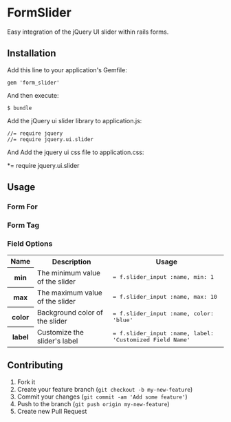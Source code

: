 # FormSlider

Easy integration of the jQuery UI slider within rails forms.

## Installation

Add this line to your application's Gemfile:

    gem 'form_slider'

And then execute:

    $ bundle

Add the jQuery ui slider library to application.js:

    //= require jquery
    //= require jquery.ui.slider

And Add the jquery ui css file to application.css:

   *= require jquery.ui.slider

## Usage

### Form For

### Form Tag


### Field Options

<table>
  <tr>
    <th>Name</th>
    <th>Description</th>
    <th>Usage</th>
  </tr>
  <tr>
    <th>min</th>
    <td>The minimum value of the slider</td>
    <td><tt>= f.slider_input :name, min: 1</td></td>
  </tr>
  <tr>
    <th>max</th>
    <td>The maximum value of the slider</td>
    <td><tt>= f.slider_input :name, max: 10</td></td>
  </tr>
  <tr>
    <th>color</th>
    <td>Background color of the slider</td>
    <td><tt>= f.slider_input :name, color: 'blue'</td></td>
  </tr>
  <tr>
    <th>label</th>
    <td>Customize the slider's label</td>
    <td><tt>= f.slider_input :name,  label: 'Customized Field Name'</td></td>
  </tr>
</table>


## Contributing

1. Fork it
2. Create your feature branch (`git checkout -b my-new-feature`)
3. Commit your changes (`git commit -am 'Add some feature'`)
4. Push to the branch (`git push origin my-new-feature`)
5. Create new Pull Request
